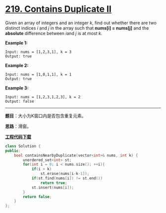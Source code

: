 # [219. Contains Duplicate II](https://leetcode.com/problems/contains-duplicate-ii/)

Given an array of integers and an integer *k*, find out whether there are two distinct indices *i* and *j* in the array such that **nums[i] = nums[j]** and the **absolute** difference between *i*and *j* is at most *k*.

**Example 1:**

```
Input: nums = [1,2,3,1], k = 3
Output: true
```

**Example 2:**

```
Input: nums = [1,0,1,1], k = 1
Output: true
```

**Example 3:**

```
Input: nums = [1,2,3,1,2,3], k = 2
Output: false
```

-----

**题目**：大小为K窗口内是否包含重复元素。

**思路**：滑窗。

[**工程代码下载**](https://github.com/shenkh/leetcode)

```cpp
class Solution {
public:
    bool containsNearbyDuplicate(vector<int>& nums, int k) {
        unordered_set<int> st;
        for(int i = 0; i < nums.size(); ++i){
            if(i > k)
                st.erase(nums[i-k-1]);
            if(st.find(nums[i]) != st.end())
                return true;
            st.insert(nums[i]);
        }
        return false;
    }
};
```
